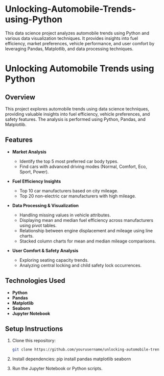 # Unlocking-Automobile-Trends-using-Python
This data science project analyzes automobile trends using Python and various data visualization techniques. It provides insights into fuel efficiency, market preferences, vehicle performance, and user comfort by leveraging Pandas, Matplotlib, and data processing techniques.

# Unlocking Automobile Trends using Python

## Overview
This project explores automobile trends using data science techniques, providing valuable insights into fuel efficiency, vehicle preferences, and safety features. The analysis is performed using Python, Pandas, and Matplotlib.

## Features
- **Market Analysis**
  - Identify the top 5 most preferred car body types.
  - Find cars with advanced driving modes (Normal, Comfort, Eco, Sport, Power).

- **Fuel Efficiency Insights**
  - Top 10 car manufacturers based on city mileage.
  - Top 20 non-electric car manufacturers with high mileage.

- **Data Processing & Visualization**
  - Handling missing values in vehicle attributes.
  - Displaying mean and median fuel efficiency across manufacturers using pivot tables.
  - Relationship between engine displacement and mileage using line charts.
  - Stacked column charts for mean and median mileage comparisons.

- **User Comfort & Safety Analysis**
  - Exploring seating capacity trends.
  - Analyzing central locking and child safety lock occurrences.

## Technologies Used
- **Python**
- **Pandas**
- **Matplotlib**
- **Seaborn**
- **Jupyter Notebook**

## Setup Instructions
1. Clone this repository:
   ```bash
   git clone https://github.com/yourusername/unlocking-automobile-trends.git
2. Install dependencies:
pip install pandas matplotlib seaborn

3. Run the Jupyter Notebook or Python scripts.
